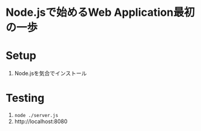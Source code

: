 Node.jsで始めるWeb Application最初の一歩
==

# Setup
1. Node.jsを気合でインストール

# Testing
1. `node ./server.js`
2. http://localhost:8080
